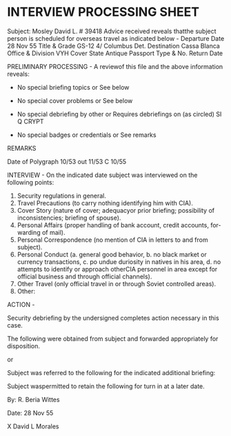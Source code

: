 # INTERVIEW PROCESSING SHEET

Subject: Mosley David L. # 39418
Advice received reveals thatthe subject person is scheduled for overseas travel as indicated below -
Departure Date 28 Nov 55
Title & Grade GS-12 4/ Columbus Det.
Destination Cassa Blanca Office & Division VYH
Cover State Antique Passport Type & No.
Return Date

PRELIMINARY PROCESSING - A reviewof this file and the above information reveals:

*   No special briefing topics or See below

*   No special cover problems or See below

*   No special debriefing by other or Requires debriefings on (as circled) SI Q CRYPT

*   No special badges or credentials or See remarks

REMARKS

Date of Polygraph 10/53 out 11/53
C 10/55

INTERVIEW - On the indicated date subject was interviewed on the following points:

1. Security regulations in general.
2. Travel Precautions (to carry nothing identifying him with CIA).
3. Cover Story (nature of cover; adequacyor prior briefing; possibility of inconsistencies; briefing of spouse).
4. Personal Affairs (proper handling of bank account, credit accounts, for- warding of mail).
5. Personal Correspondence (no mention of CIA in letters to and from subject).
6. Personal Conduct (a. general good behavior, b. no black market or currency transactions, c. po undue duriosity in natives in his area, d. no attempts to identify or approach otherCIA personnel in area except for official business and through official channels).
7. Other Travel (only official travel in or through Soviet controlled areas).
8. Other:

ACTION -

Security debriefing by the undersigned completes action necessary in this case.

The following were obtained from subject and forwarded appropriately for disposition.

or

Subject was referred to the following for the indicated additional briefing:

Subject waspermitted to retain the following for turn in at a later date.

By: R. Beria Wittes

Date: 28 Nov 55

X David L Morales
